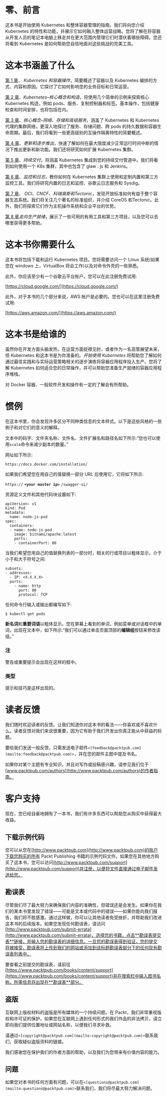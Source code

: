 # 零、前言

这本书是开始使用 Kubernetes 和整体容器管理的指南。我们将向您介绍 Kubernetes 的特性和功能，并展示它如何融入整体运营战略。您将了解在将容器从开发人员的笔记本电脑上移走并在更大范围内管理它们时潜伏着哪些障碍。您还将看到 Kubernetes 是如何帮助您自信地面对这些挑战的完美工具。

# 这本书涵盖了什么

[第 1 章](1.html#E9OE1-22fbdd9ef660435ca6bcc0309f05b1b7 "Chapter 1. Kubernetes and Container Operations")、 *Kubernetes 和容器操作*，简要概述了容器以及 Kubernetes 编排的方式、内容和原因。它探讨了它如何影响您的业务目标和日常运营。

[第 2 章](2.html#KVCC1-22fbdd9ef660435ca6bcc0309f05b1b7 "Chapter 2. Kubernetes – Core Concepts and Constructs")、*Kubernetes–核心概念和构造*，将使用几个简单的示例来探索核心 Kubernetes 构造，例如 pods、服务、复制控制器和标签。基本操作，包括健康检查和时间安排，也将包括在内。

[第 3 章](3.html#QMFO2-22fbdd9ef660435ca6bcc0309f05b1b7 "Chapter 3. Core Concepts – Networking, Storage, and Advanced Services")、*核心概念–网络、存储和高级服务*，涵盖了 Kubernetes 和 Kubernetes 代理的集群网络，更深入地探讨了服务、存储问题、跨 pods 的持久数据和容器生命周期。最后，我们将看到一些更高级别的互操作隔离特性的简要概述。

[第 4 章](4.html#11C3M1-22fbdd9ef660435ca6bcc0309f05b1b7 "Chapter 4. Updates and Gradual Rollouts")、*更新和逐步推出*，快速了解如何在最大限度减少正常运行时间中断的情况下推出更新和新功能。我们还将研究如何扩展 Kubernetes 集群。

[第 5 章](5.html#173721-22fbdd9ef660435ca6bcc0309f05b1b7 "Chapter 5. Continuous Delivery")、*持续交付*，将涵盖 Kubernetes 集成到您的持续交付管道中。我们将看到如何使用一个 K8s 集群，其中也包含了 glaw . js 和 Jenkins。

[第 6 章](6.html#1BRPS1-22fbdd9ef660435ca6bcc0309f05b1b7 "Chapter 6. Monitoring and Logging")、*监控和日志*，教你如何在 Kubernetes 集群上使用和定制内置和第三方监控工具。我们将研究内置的日志和监控、谷歌云日志服务和 Sysdig。

[第 7 章](7.html#1GKCM1-22fbdd9ef660435ca6bcc0309f05b1b7 "Chapter 7. OCI, CNCF, CoreOS, and Tectonic")、 *OCI、CNCF、科瑞奥斯和Tectonic*，发现开放标准如何有益于整个容器生态系统。我们将关注几个著名的标准组织，并介绍 CoreOS 和Tectonic。此外，我们将探索它们作为主机操作系统和企业平台的优势。

[第 8 章](8.html#1O8H61-22fbdd9ef660435ca6bcc0309f05b1b7 "Chapter 8. Towards Production-Ready")*走向生产就绪*，展示了一些可用的有用工具和第三方项目，以及您可以去哪里获得更多帮助。

# 这本书你需要什么

这本书将包括下载和运行 Kubernetes 项目。您将需要访问一个 Linux 系统(如果您在 windows 上，VirtualBox 将会工作)以及对命令外壳的一些熟悉。

此外，你应该至少有一个谷歌云平台账户。您可以在此注册免费试用:

[https://cloud.google.com/](https://cloud.google.com/)

此外，对于本书的几个部分来说，AWS 帐户是必要的。您也可以在这里注册免费试用:

[https://aws.amazon.com/](https://aws.amazon.com/)

# 这本书是给谁的

虽然你在开发方面头脑发热，在运营方面捉襟见肘，或者作为一名高管展望未来，但 Kubernetes 和这本书是为你准备的。*开始使用 Kubernetes* 将帮助您了解如何通过最佳实践和与实际运营策略相关的逐步演练将容器应用程序投入生产。您将了解 Kubernetes 如何适合您的日常操作，并可以帮助您准备生产就绪的容器应用程序堆栈。

对 Docker 容器、一般软件开发和操作有一定的了解会有所帮助。

# 惯例

在这本书里，你会发现许多区分不同种类信息的文本样式。以下是这些风格的一些例子和对它们的意义的解释。

文本中的码字、文件夹名称、文件名、文件扩展名和路径名如下所示:“您也可以使用`scale`命令来减少副本的数量。”

网址如下所示:

`https://docs.docker.com/installation/`

如果我们希望您在用自己的值替换一部分 URL 后使用它，它将如下所示:

`https://` **`<your master ip>`** `/swagger-ui/`

资源定义文件和其他代码块设置如下:

```
apiVersion: v1
kind: Pod
metadata:
  name: node-js-pod
spec:
  containers:
  - name: node-js-pod
    image: bitnami/apache:latest
    ports:
    - containerPort: 80
```

当我们希望您用自己的值替换列表的一部分时，相关的行或项目以粗体显示，介于小于和大于符号之间:

```
subsets:
- addresses:
  - IP: <X.X.X.X>
  ports:
    - name: http
      port: 80
      protocol: TCP
```

任何命令行输入或输出都编写如下:

```
$ kubectl get pods

```

**新名词**和**重要词语**以粗体显示。您在屏幕上看到的单词，例如菜单或对话框中的单词，出现在文本中，如下所示:“我们可以通过单击页面顶部的**编辑组**按钮来修改该组。”

### 注

警告或重要提示会出现在这样的框中。

### 类型

提示和技巧是这样出现的。

# 读者反馈

我们随时欢迎读者的反馈。让我们知道你对这本书的看法——你喜欢或不喜欢什么。读者反馈对我们来说很重要，因为它有助于我们开发出你真正能从中获益的标题。

要给我们发送一般反馈，只需发送电子邮件`<[feedback@packtpub.com](mailto:feedback@packtpub.com)>`，并在您的邮件主题中提及书名。

如果你对某个主题有专业知识，并且对写作或投稿感兴趣，请参见我们位于[www.packtpub.com/authors](http://www.packtpub.com/authors)的作者指南。

# 客户支持

现在，您已经自豪地拥有了一本书，我们有许多东西可以帮助您从购买中获得最大收益。

## 下载示例代码

您可以从您在[http://www.packtpub.com](http://www.packtpub.com)的账户下载您购买的所有 Packt Publishing 书籍的示例代码文件。如果您在其他地方购买了这本书，您可以访问[http://www.packtpub.com/support](http://www.packtpub.com/support)并注册，以便将文件直接通过电子邮件发送给您。

## 勘误表

尽管我们尽了最大努力来确保我们内容的准确性，但错误还是会发生。如果你在我们的某本书里发现了错误——可能是文本或代码中的错误——如果你能向我们报告，我们将不胜感激。通过这样做，你可以让其他读者免受挫折，并帮助我们改进这本书的后续版本。如果您发现任何勘误表，请访问[http://www.packtpub.com/submit-errata](http://www.packtpub.com/submit-errata)，选择您的书籍，点击**勘误表提交表**链接，并输入您的勘误表的详细信息。一旦您的勘误表得到验证，您的提交将被接受，勘误表将上传到我们的网站或添加到该标题勘误表部分下的任何现有勘误表列表中。

要查看之前提交的勘误表，请前往[https://www.packtpub.com/books/content/support](https://www.packtpub.com/books/content/support)并在搜索栏中输入图书名称。所需信息将出现在**勘误表**部分。

## 盗版

互联网上版权材料的盗版是所有媒体的一个持续问题。在 Packt，我们非常重视版权和许可证的保护。如果您在互联网上遇到任何形式的我们作品的非法拷贝，请立即向我们提供位置地址或网站名称，以便我们寻求补救。

请通过`<[copyright@packtpub.com](mailto:copyright@packtpub.com)>`联系我们，获取疑似盗版资料的链接。

我们感谢您在保护我们的作者方面的帮助，以及我们为您带来有价值内容的能力。

## 问题

如果您对本书的任何方面有问题，可以在`<[questions@packtpub.com](mailto:questions@packtpub.com)>`联系我们，我们将尽最大努力解决问题。